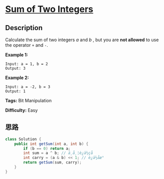 # [Sum of Two Integers][title]

## Description

Calculate the sum of two integers _a_ and _b_ , but you are **not allowed** to
use the operator `+` and `-`.

**Example 1:**
            Input: a = 1, b = 2    Output: 3    

**Example 2:**
            Input: a = -2, b = 3    Output: 1    


**Tags:** Bit Manipulation

**Difficulty:** Easy

## 思路

``` java
class Solution {
    public int getSum(int a, int b) {
        if (b == 0) return a;
        int sum = a ^ b; // ä¸å¸¦è¿ä½çå 
        int carry = (a & b) << 1; // è¿ä½åæ°
        return getSum(sum, carry);
    }
}
```

[title]: https://leetcode.com/problems/sum-of-two-integers
